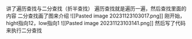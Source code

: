 讲了遍历查找与二分查找（折半查找）
遍历查找就是遍历一遍，然后查找里面的内容
二分查找画了图来介绍
![[Pasted image 20231123103017.png]]
刚开始，hight指向12，low指向1
![[Pasted image 20231123103141.png]]
然后写了代码来执行二分查找
